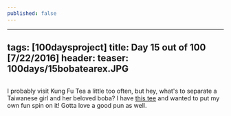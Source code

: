 ```yaml
---
published: false
---
```

---
tags: [100daysproject]
title: Day 15 out of 100 [7/22/2016]
header:
  teaser: 100days/15bobatearex.JPG
---

<img src="{{ site.url }}{{ site.baseurl }}/images/100days/15bobatearex.JPG" alt="">


I probably visit Kung Fu Tea a little too often, but hey, what's to separate a Taiwanese girl and her beloved boba?  I have <a href="https://www.lookhuman.com/design/77642-bubble-tea-rex/3300-white-md" target="_blank">this tee</a> and wanted to put my own fun spin on it!  Gotta love a good pun as well.

